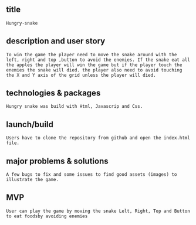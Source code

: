 

## title
    Hungry-snake
   

## description and user story 

    To win the game the player need to move the snake around with the left, right and top ,button to avoid the enemies. If the snake eat all the apples the player will win the game but if the player touch the enemies the snake will died. the player also need to avoid touching the X and Y axis of the grid unless the player will died.
    
## technologies & packages
    Hungry snake was build with Html, Javascrip and Css. 

## launch/build 
    Users have to clone the repository from github and open the index.html file.

## major problems & solutions
    A few bugs to fix and some issues to find good assets (images) to illustrate the game.


## MVP
    User can play the game by moving the snake Lelt, Right, Top and Button to eat foodsby avoiding enemies



